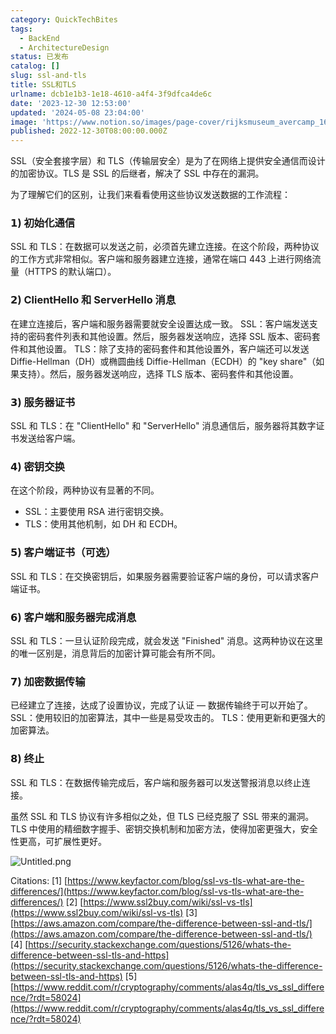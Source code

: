 ```yaml
---
category: QuickTechBites
tags:
  - BackEnd
  - ArchitectureDesign
status: 已发布
catalog: []
slug: ssl-and-tls
title: SSL和TLS
urlname: dcb1e1b3-1e18-4610-a4f4-3f9dfca4de6c
date: '2023-12-30 12:53:00'
updated: '2024-05-08 23:04:00'
image: 'https://www.notion.so/images/page-cover/rijksmuseum_avercamp_1620.jpg'
published: 2022-12-30T08:00:00.000Z
---
```


SSL（安全套接字层）和 TLS（传输层安全）是为了在网络上提供安全通信而设计的加密协议。TLS 是 SSL 的后继者，解决了 SSL 中存在的漏洞。


为了理解它们的区别，让我们来看看使用这些协议发送数据的工作流程：


### 𝟭) 初始化通信


SSL 和 TLS：在数据可以发送之前，必须首先建立连接。在这个阶段，两种协议的工作方式非常相似。客户端和服务器建立连接，通常在端口 443 上进行网络流量（HTTPS 的默认端口）。


### 𝟮) ClientHello 和 ServerHello 消息


在建立连接后，客户端和服务器需要就安全设置达成一致。
SSL：客户端发送支持的密码套件列表和其他设置。然后，服务器发送响应，选择 SSL 版本、密码套件和其他设置。
TLS：除了支持的密码套件和其他设置外，客户端还可以发送 Diffie-Hellman（DH）或椭圆曲线 Diffie-Hellman（ECDH）的 "key share"（如果支持）。然后，服务器发送响应，选择 TLS 版本、密码套件和其他设置。


### 𝟯) 服务器证书


SSL 和 TLS：在 "ClientHello" 和 "ServerHello" 消息通信后，服务器将其数字证书发送给客户端。


### 𝟰) 密钥交换


在这个阶段，两种协议有显著的不同。
- SSL：主要使用 RSA 进行密钥交换。
- TLS：使用其他机制，如 DH 和 ECDH。


### 𝟱) 客户端证书（可选）


SSL 和 TLS：在交换密钥后，如果服务器需要验证客户端的身份，可以请求客户端证书。


### 𝟲) 客户端和服务器完成消息


SSL 和 TLS：一旦认证阶段完成，就会发送 "Finished" 消息。这两种协议在这里的唯一区别是，消息背后的加密计算可能会有所不同。


### 𝟳) 加密数据传输


已经建立了连接，达成了设置协议，完成了认证 — 数据传输终于可以开始了。
SSL：使用较旧的加密算法，其中一些是易受攻击的。
TLS：使用更新和更强大的加密算法。


### 𝟴) 终止


SSL 和 TLS：在数据传输完成后，客户端和服务器可以发送警报消息以终止连接。


虽然 SSL 和 TLS 协议有许多相似之处，但 TLS 已经克服了 SSL 带来的漏洞。TLS 中使用的精细数字握手、密钥交换机制和加密方法，使得加密更强大，安全性更高，可扩展性更好。


![Untitled.png](https://prod-files-secure.s3.us-west-2.amazonaws.com/5d24fe63-e567-4804-86f9-9fdc62e13082/8ff987c5-7f31-4b50-83f5-c69ee7578c4a/Untitled.png?X-Amz-Algorithm=AWS4-HMAC-SHA256&X-Amz-Content-Sha256=UNSIGNED-PAYLOAD&X-Amz-Credential=ASIAZI2LB4666AZHAX3M%2F20250215%2Fus-west-2%2Fs3%2Faws4_request&X-Amz-Date=20250215T213259Z&X-Amz-Expires=3600&X-Amz-Security-Token=IQoJb3JpZ2luX2VjECUaCXVzLXdlc3QtMiJGMEQCIHF2g%2FcY%2FZg52%2BNw4HeunMxGr1JK94nXfdyfm%2Bbgx4TrAiB1Zau5vsk6Lm3e0YEvRPxNnDEU0CinwnUH1H52FR3TTCr%2FAwhOEAAaDDYzNzQyMzE4MzgwNSIMs%2FIkj32oDWlmsSjUKtwDwgwZsPlM60S44ltiWSdiZhCIbLSLya4LT2vngYM4XR8vg5%2FSmKqs%2FE%2F%2BYc7iZIcNiAm1Pk%2FsZt54hrEOuMBI%2B5WCmg4pmErfo1xh%2B5oJ1AV154drF%2FmNSWSsxF4zJszaSbLBBcb0lMBSacpFDS%2ByyNOkVGp3vUJ6JaFBR%2BOYGcr5Qk%2BBjmGksxXDo%2FFP0G5Nwjtq6noDMKGLKSdyi9EGeMmjokp8aRi42A3E7AGveYZKiz1ERFrufwFn1Mbz%2FRevXoj7huhVVDYExCXrNbz3XQ0jXm6k64Vj64JMOdc4clsFHUfMExEFE3TNah6VA9xrpD6K7ZhBAUwInwBsAJL48YoZ7YuIN1Stc21gUTYAIObcjo6wTtQmSU43l6p6miGt64uTcuD1f%2B0yzeGglO8IQIAXToECuo56ic3QaQezHBaDKqrdtRas0LwCSDaROldprJ4L9UY955Uqf7TB40i9bqSQFp4rvqlwlS5ZZddJl0bRNjkoOtDQfiKP8Za6SIlyuWjj7ZzhZn0vZ8yPpUUQ1CoKDsT01vgmwyvEolimHwpTeZrxu4oiqY33VdXEiIFunIL%2FP7hSfmPtDJfBYoEWjxxNcBp0y0p%2FnJsbxxa8qKg2DNeZ0zYmkBq4hMUw5vPDvQY6pgGMNyZnATzbTrOYq1rrbGKLrsFMnJAO8HbqVMn79Zvo6C2iw%2Bn%2F0oBDH%2F6srhLDJNmkghx06YKw6xWe7%2F1SIiK6R%2BJ0NOIuI1mgzrkGKPh78dHE0ufO%2Ffbube03VIYKHuVuIoc139Brgj3jREun1zfYZTFOCjSeonSb48gl4Zafhzu3thc1lpU9XDRIo4QSjXto57QMSZv2nMIMpUu0ThtrDiMYI1oD&X-Amz-Signature=80ea4e3e483e887c1da3171115c8ece13bceaaa535261aefbbcf78163b7acd87&X-Amz-SignedHeaders=host&x-id=GetObject)


Citations:
[1] [https://www.keyfactor.com/blog/ssl-vs-tls-what-are-the-differences/](https://www.keyfactor.com/blog/ssl-vs-tls-what-are-the-differences/)
[2] [https://www.ssl2buy.com/wiki/ssl-vs-tls](https://www.ssl2buy.com/wiki/ssl-vs-tls)
[3] [https://aws.amazon.com/compare/the-difference-between-ssl-and-tls/](https://aws.amazon.com/compare/the-difference-between-ssl-and-tls/)
[4] [https://security.stackexchange.com/questions/5126/whats-the-difference-between-ssl-tls-and-https](https://security.stackexchange.com/questions/5126/whats-the-difference-between-ssl-tls-and-https)
[5] [https://www.reddit.com/r/cryptography/comments/alas4q/tls_vs_ssl_difference/?rdt=58024](https://www.reddit.com/r/cryptography/comments/alas4q/tls_vs_ssl_difference/?rdt=58024)


